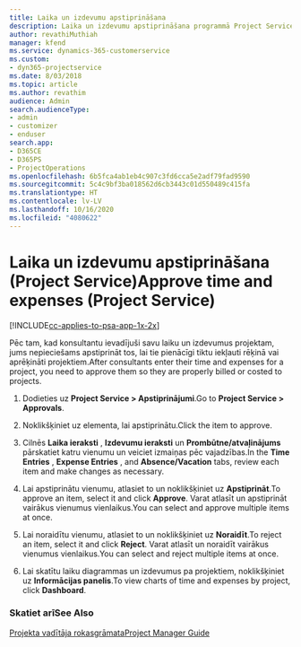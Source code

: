 ```yaml
---
title: Laika un izdevumu apstiprināšana
description: Laika un izdevumu apstiprināšana programmā Project Service
author: revathiMuthiah
manager: kfend
ms.service: dynamics-365-customerservice
ms.custom:
- dyn365-projectservice
ms.date: 8/03/2018
ms.topic: article
ms.author: revathim
audience: Admin
search.audienceType:
- admin
- customizer
- enduser
search.app:
- D365CE
- D365PS
- ProjectOperations
ms.openlocfilehash: 6b5fca4ab1eb4c907c3fd6cca5e2adf79fad9590
ms.sourcegitcommit: 5c4c9bf3ba018562d6cb3443c01d550489c415fa
ms.translationtype: HT
ms.contentlocale: lv-LV
ms.lasthandoff: 10/16/2020
ms.locfileid: "4080622"
---
```

# <a name="approve-time-and-expenses-project-service"></a><span data-ttu-id="77b8b-103">Laika un izdevumu apstiprināšana (Project Service)</span><span class="sxs-lookup"><span data-stu-id="77b8b-103">Approve time and expenses (Project Service)</span></span>

[!INCLUDE[cc-applies-to-psa-app-1x-2x](../includes/cc-applies-to-psa-app-1x-2x.md)]

<span data-ttu-id="77b8b-104">Pēc tam, kad konsultantu ievadījuši savu laiku un izdevumus projektam, jums nepieciešams apstiprināt tos, lai tie pienācīgi tiktu iekļauti rēķinā vai aprēķināti projektiem.</span><span class="sxs-lookup"><span data-stu-id="77b8b-104">After consultants enter their time and expenses for a project, you need to approve them so they are properly billed or costed to projects.</span></span>  
  
1.  <span data-ttu-id="77b8b-105">Dodieties uz **Project Service > Apstiprinājumi**.</span><span class="sxs-lookup"><span data-stu-id="77b8b-105">Go to **Project Service > Approvals**.</span></span>  
  
2.  <span data-ttu-id="77b8b-106">Noklikšķiniet uz elementa, lai apstiprinātu.</span><span class="sxs-lookup"><span data-stu-id="77b8b-106">Click the item to approve.</span></span>  
  
3.  <span data-ttu-id="77b8b-107">Cilnēs **Laika ieraksti** , **Izdevumu ieraksti** un **Prombūtne/atvaļinājums** pārskatiet katru vienumu un veiciet izmaiņas pēc vajadzības.</span><span class="sxs-lookup"><span data-stu-id="77b8b-107">In the **Time Entries** , **Expense Entries** , and **Absence/Vacation** tabs, review each item and make changes as necessary.</span></span>  
  
4.  <span data-ttu-id="77b8b-108">Lai apstiprinātu vienumu, atlasiet to un noklikšķiniet uz **Apstiprināt**.</span><span class="sxs-lookup"><span data-stu-id="77b8b-108">To approve an item, select it and click **Approve**.</span></span> <span data-ttu-id="77b8b-109">Varat atlasīt un apstiprināt vairākus vienumus vienlaikus.</span><span class="sxs-lookup"><span data-stu-id="77b8b-109">You can select and approve multiple items at once.</span></span>  
  
5.  <span data-ttu-id="77b8b-110">Lai noraidītu vienumu, atlasiet to un noklikšķiniet uz **Noraidīt**.</span><span class="sxs-lookup"><span data-stu-id="77b8b-110">To reject an item, select it and click **Reject**.</span></span> <span data-ttu-id="77b8b-111">Varat atlasīt un noraidīt vairākus vienumus vienlaikus.</span><span class="sxs-lookup"><span data-stu-id="77b8b-111">You can select and reject multiple items at once.</span></span>  
  
6.  <span data-ttu-id="77b8b-112">Lai skatītu laiku diagrammas un izdevumus pa projektiem, noklikšķiniet uz **Informācijas panelis**.</span><span class="sxs-lookup"><span data-stu-id="77b8b-112">To view charts of time and expenses by project, click **Dashboard**.</span></span>  
  
### <a name="see-also"></a><span data-ttu-id="77b8b-113">Skatiet arī</span><span class="sxs-lookup"><span data-stu-id="77b8b-113">See Also</span></span>  
 [<span data-ttu-id="77b8b-114">Projekta vadītāja rokasgrāmata</span><span class="sxs-lookup"><span data-stu-id="77b8b-114">Project Manager Guide</span></span>](../psa/project-manager-guide.md)
